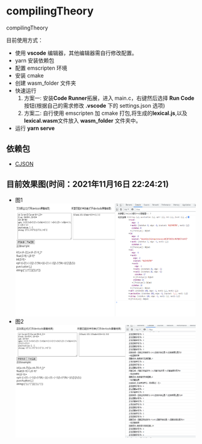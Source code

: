 # compilingTheory

compilingTheory

目前使用方式：

-   使用 **vscode** 编辑器，其他编辑器需自行修改配置。
-   yarn 安装依赖包
-   配置 emscripten 环境
-   安装 cmake
-   创建 wasm_folder 文件夹
-   快速运行
    1. 方案一: 安装**Code Runner**拓展，进入 main.c，右键然后选择 **Run Code** 按钮(根据自己的需求修改 **.vscode** 下的 settings.json 选项)
    2. 方案二: 自行使用 emscripten 加 cmake 打包,将生成的**lexical.js**,以及**lexical.wasm**文件放入 **wasm_folder** 文件夹中。
-   运行 **yarn serve**

## 依赖包

-   [CJSON](https://github.com/DaveGamble/cJSON)

## 目前效果图(时间：2021年11月16日 22:24:21)
- 图1
[<img height="300" width="800" src="./example_image/1.PNG"/>](./example_image/1.PNG)
- 图2
[<img height="300" width="800" src="./example_image/2.PNG"/>](./example_image/2.PNG)
